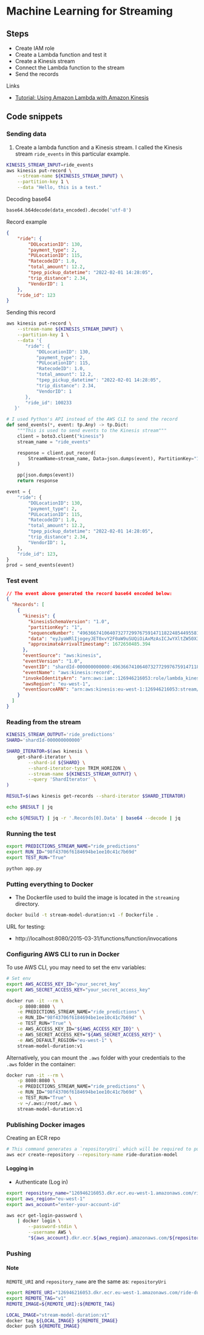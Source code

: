 # Machine Learning for Streaming

## Steps

* Create IAM role
* Create a Lambda function and test it
* Create a Kinesis stream
* Connect the Lambda function to the stream
* Send the records

Links

* [Tutorial: Using Amazon Lambda with Amazon Kinesis](https://docs.amazonaws.cn/en_us/lambda/latest/dg/with-kinesis-example.html)

## Code snippets

### Sending data

1. Create a lambda function and a Kinesis stream. I called the Kinesis stream `ride_events` in this particular example.


```bash
KINESIS_STREAM_INPUT=ride_events
aws kinesis put-record \
    --stream-name ${KINESIS_STREAM_INPUT} \
    --partition-key 1 \
    --data "Hello, this is a test."
```

Decoding base64

```python
base64.b64decode(data_encoded).decode('utf-8')
```

Record example

```json
{
    "ride": {
        "DOLocationID": 130,
        "payment_type": 2,
        "PULocationID": 115,
        "RatecodeID": 1.0,
        "total_amount": 12.2,
        "tpep_pickup_datetime": "2022-02-01 14:28:05",
        "trip_distance": 2.34,
        "VendorID": 1
    },
    "ride_id": 123
}
```

Sending this record

```bash
aws kinesis put-record \
    --stream-name ${KINESIS_STREAM_INPUT} \
    --partition-key 1 \
    --data '{
       "ride": {
           "DOLocationID": 130,
           "payment_type": 2,
           "PULocationID": 115,
           "RatecodeID": 1.0,
           "total_amount": 12.2,
           "tpep_pickup_datetime": "2022-02-01 14:28:05",
           "trip_distance": 2.34,
           "VendorID": 1
       },
       "ride_id": 100233
   }'
```

```python
# I used Python's API instead of the AWS CLI to send the record
def send_events(*, event: tp.Any) -> tp.Dict:
    """This is used to send events to the Kinesis stream"""
    client = boto3.client("kinesis")
    stream_name = "ride_events"

    response = client.put_record(
        StreamName=stream_name, Data=json.dumps(event), PartitionKey="1"
    )

    pp(json.dumps(event))
    return response

event = {
    "ride": {
        "DOLocationID": 130,
        "payment_type": 2,
        "PULocationID": 115,
        "RatecodeID": 1.0,
        "total_amount": 12.2,
        "tpep_pickup_datetime": "2022-02-01 14:28:05",
        "trip_distance": 2.34,
        "VendorID": 1,
    },
    "ride_id": 123,
}
prod = send_events(event)
```

### Test event


```json
// The event above generated the record base64 encoded below:
{
  "Records": [
    {
      "kinesis": {
        "kinesisSchemaVersion": "1.0",
        "partitionKey": "1",
        "sequenceNumber": "49636674106407327729976759147118224854495581328161898498",
        "data": "eyJyaWRlIjogeyJET0xvY2F0aW9uSUQiOiAxMzAsICJwYXltZW50X3R5cGUiOiAyLCAiUFVMb2NhdGlvbklEIjogMTE1LCAiUmF0ZWNvZGVJRCI6IDEuMCwgInRvdGFsX2Ftb3VudCI6IDEyLjIsICJ0cGVwX3BpY2t1cF9kYXRldGltZSI6ICIyMDIyLTAyLTAxIDE0OjI4OjA1IiwgInRyaXBfZGlzdGFuY2UiOiAyLjM0LCAiVmVuZG9ySUQiOiAxfSwgInJpZGVfaWQiOiAxMjN9",
        "approximateArrivalTimestamp": 1672650485.394
      },
      "eventSource": "aws:kinesis",
      "eventVersion": "1.0",
      "eventID": "shardId-000000000000:49636674106407327729976759147118224854495581328161898498",
      "eventName": "aws:kinesis:record",
      "invokeIdentityArn": "arn:aws:iam::126946216053:role/lambda_kinesis_custom",
      "awsRegion": "eu-west-1",
      "eventSourceARN": "arn:aws:kinesis:eu-west-1:126946216053:stream/ride_events"
    }
  ]
}
```

### Reading from the stream

```bash
KINESIS_STREAM_OUTPUT='ride_predictions'
SHARD='shardId-000000000000'

SHARD_ITERATOR=$(aws kinesis \
    get-shard-iterator \
        --shard-id ${SHARD} \
        --shard-iterator-type TRIM_HORIZON \
        --stream-name ${KINESIS_STREAM_OUTPUT} \
        --query 'ShardIterator' \
)

RESULT=$(aws kinesis get-records --shard-iterator $SHARD_ITERATOR)

echo $RESULT | jq 

echo ${RESULT} | jq -r '.Records[0].Data' | base64 --decode | jq
``` 


### Running the test

```bash
export PREDICTIONS_STREAM_NAME="ride_predictions"
export RUN_ID="98f43706f6184694be1ee10c41c7b69d"
export TEST_RUN="True"

python app.py
```

### Putting everything to Docker

* The Dockerfile used to build the image is located in the `streaming` directory.

```bash
docker build -t stream-model-duration:v1 -f Dockerfile .
```

URL for testing:

* http://localhost:8080/2015-03-31/functions/function/invocations

### Configuring AWS CLI to run in Docker

To use AWS CLI, you may need to set the env variables:

```bash
# Set env
export AWS_ACCESS_KEY_ID="your_secret_key" 
export AWS_SECRET_ACCESS_KEY="your_secret_access_key"

docker run -it --rm \
    -p 8080:8080 \
    -e PREDICTIONS_STREAM_NAME="ride_predictions" \
    -e RUN_ID="98f43706f6184694be1ee10c41c7b69d" \
    -e TEST_RUN="True" \
    -e AWS_ACCESS_KEY_ID="${AWS_ACCESS_KEY_ID}" \
    -e AWS_SECRET_ACCESS_KEY="${AWS_SECRET_ACCESS_KEY}" \
    -e AWS_DEFAULT_REGION="eu-west-1" \
    stream-model-duration:v1
```

Alternatively, you can mount the `.aws` folder with your credentials to the `.aws` folder in the container:

```bash
docker run -it --rm \
    -p 8080:8080 \
    -e PREDICTIONS_STREAM_NAME="ride_predictions" \
    -e RUN_ID="98f43706f6184694be1ee10c41c7b69d" \
    -e TEST_RUN="True" \
    -v ~/.aws:/root/.aws \
    stream-model-duration:v1
```

### Publishing Docker images

Creating an ECR repo

```bash
# This command generates a `repositoryUri` which will be required to push to `ECR`
aws ecr create-repository --repository-name ride-duration-model
```

#### Logging in

* Authenticate (Log in)
  
```bash
export repository_name="126946216053.dkr.ecr.eu-west-1.amazonaws.com/ride-duration-model"
export aws_region="eu-west-1"
export aws_account="enter-your-account-id"

aws ecr get-login-password \
    | docker login \
        --password-stdin \
        --username AWS \
        "${aws_account}.dkr.ecr.${aws_region}.amazonaws.com/${repository_name}"
```

### Pushing

#### Note

`REMOTE_URI` and `repository_name` are the same as: `repositoryUri`

```bash
export REMOTE_URI="126946216053.dkr.ecr.eu-west-1.amazonaws.com/ride-duration-model"
export REMOTE_TAG="v1"
REMOTE_IMAGE=${REMOTE_URI}:${REMOTE_TAG}

LOCAL_IMAGE="stream-model-duration:v1"
docker tag ${LOCAL_IMAGE} ${REMOTE_IMAGE}
docker push ${REMOTE_IMAGE}
```
